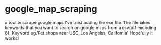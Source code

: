 # google_map_scraping
a tool to scrape google maps
I've tried adding the exe file. The file takes keywords that you want to search on google maps from a csv(utf encoding 8). 
Keyword eg.'Pet shops near USC, Los Angeles, California'
Hopefully it works!
